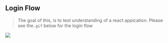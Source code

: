 ## Login Flow

> The goal of this, is to test understanding of a react appication. Please see the`.gif` below for the login flow

![](https://s3.amazonaws.com/istreet-assets/HGRD6r4tV7Hhtjax0DySFg/ezgif-3-64ea3e6bb8.gif)
